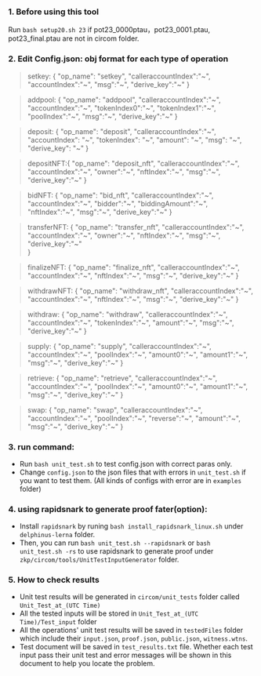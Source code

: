 ### 1. Before using this tool
Run `bash setup20.sh 23` if pot23_0000ptau，pot23_0001.ptau, pot23_final.ptau are not in circom folder.

### 2. Edit Config.json: obj format for each type of operation
> setkey:   {
                "op_name": "setkey",
                "calleraccountIndex":"~",
                "accountIndex":"~",
                "msg":"~",
                "derive_key":"~"
            }

>addpool:   {
                "op_name": "addpool",
                "calleraccountIndex":"~",
                "accountIndex":"~",
                "tokenIndex0":"~",
                "tokenIndex1":"~",
                "poolIndex":"~",
                "msg":"~",
                "derive_key":"~"
            }

>deposit:   {
                "op_name": "deposit",
                "calleraccountIndex":"~",
                "accountIndex": "~",
                "tokenIndex": "~",
                "amount": "~",
                "msg": "~",
                "derive_key": "~"
            }

>depositNFT:{
                "op_name": "deposit_nft",
                "calleraccountIndex":"~",
                "accountIndex":"~",
                "owner":"~",
                "nftIndex":"~",
                "msg":"~",
                "derive_key":"~"
            }

>bidNFT:    {
                "op_name": "bid_nft",
                "calleraccountIndex":"~",
                "accountIndex":"~",
                "bidder":"~",
                "biddingAmount":"~",
                "nftIndex":"~",
                "msg":"~",
                "derive_key":"~"
            }

>transferNFT: {
                "op_name": "transfer_nft",
                "calleraccountIndex":"~",
                "accountIndex":"~",
                "owner":"~",
                "nftIndex":"~",
                "msg":"~",
                "derive_key":"~"  
              }

>finalizeNFT: {
                "op_name": "finalize_nft",
                "calleraccountIndex":"~",
                "accountIndex":"~",
                "nftIndex":"~",
                "msg":"~",
                "derive_key":"~"
              }

>withdrawNFT: {
                "op_name": "withdraw_nft",
                "calleraccountIndex":"~",
                "accountIndex":"~",
                "nftIndex":"~",
                "msg":"~",
                "derive_key":"~"
              }

>withdraw:    {
                "op_name": "withdraw",
                "calleraccountIndex":"~",
                "accountIndex":"~",
                "tokenIndex":"~",
                "amount":"~",
                "msg":"~",
                "derive_key":"~"
              }

>supply:      {
                "op_name": "supply",
                "calleraccountIndex":"~",
                "accountIndex":"~",
                "poolIndex":"~",
                "amount0":"~",
                "amount1":"~",
                "msg":"~",
                "derive_key":"~"
              }

>retrieve:    {
                "op_name": "retrieve",
                "calleraccountIndex":"~",
                "accountIndex":"~",
                "poolIndex":"~",
                "amount0":"~",
                "amount1":"~",
                "msg":"~",
                "derive_key":"~"
              }

>swap:        {
                "op_name": "swap",
                "calleraccountIndex":"~",
                "accountIndex":"~",
                "poolIndex":"~",
                "reverse":"~",
                "amount":"~",
                "msg":"~",
                "derive_key":"~"
              }

### 3. run command: 
- Run `bash unit_test.sh` to test config.json with correct paras only.
- Change `config.json` to the json files that with errors in `unit_test.sh` if you want to test them. (All kinds of configs with error are in `examples` folder)

### 4. using rapidsnark to generate proof fater(option): 
- Install `rapidsnark` by runing `bash install_rapidsnark_linux.sh` under `delphinus-lerna` folder. 
- Then, you can run `bash unit_test.sh --rapidsnark` or `bash unit_test.sh -rs` to use rapidsnark to generate proof under `zkp/circom/tools/UnitTestInputGenerator` folder.

### 5. How to check results
- Unit test results will be generated in `circom/unit_tests` folder called `Unit_Test_at_(UTC Time)`
- All the tested inputs will be stored in `Unit_Test_at_(UTC Time)/Test_input` folder
- All the operations' unit test results will be saved in `testedFiles` folder which include their `input.json`, `proof.json`, `public.json`, `witness.wtns`.
- Test document will be saved in `test_results.txt` file. Whether each test input pass their unit test and error messages will be shown in this document to help you locate the problem.
